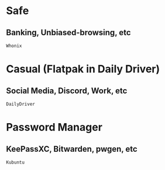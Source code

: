 # Safe
## Banking, Unbiased-browsing, etc

    Whonix

# Casual (Flatpak in Daily Driver)
## Social Media, Discord, Work, etc

    DailyDriver

# Password Manager
## KeePassXC, Bitwarden, pwgen, etc

    Kubuntu
